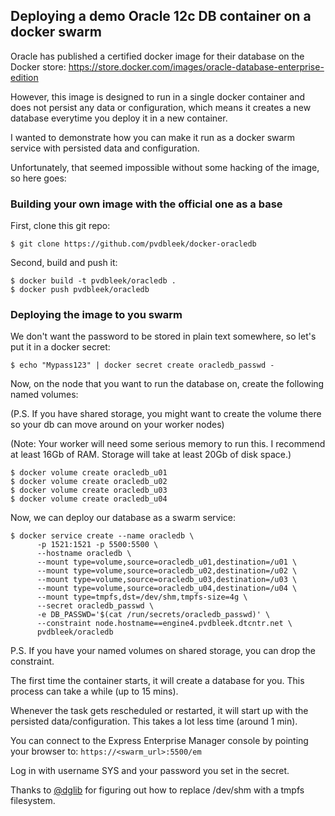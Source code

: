 ## Deploying a demo Oracle 12c DB container on a docker swarm

Oracle has published a certified docker image for their database on the Docker store:
<https://store.docker.com/images/oracle-database-enterprise-edition>

However, this image is designed to run in a single docker container and does not persist any data or configuration, which means it creates a new database everytime you deploy it in a new container.

I wanted to demonstrate how you can make it run as a docker swarm service with persisted data and configuration.

Unfortunately, that seemed impossible without some hacking of the image, so here goes:

### Building your own image with the official one as a base

First, clone this git repo:

````
$ git clone https://github.com/pvdbleek/docker-oracledb
````

Second, build and push it:

````
$ docker build -t pvdbleek/oracledb .
$ docker push pvdbleek/oracledb
````
### Deploying the image to you swarm

We don't want the password to be stored in plain text somewhere, so let's put it in a docker secret:

````
$ echo "Mypass123" | docker secret create oracledb_passwd -
```` 

Now, on the node that you want to run the database on, create the following named volumes:

(P.S. If you have shared storage, you might want to create the volume there so your db can move around on your worker nodes)

(Note: Your worker will need some serious memory to run this. I recommend at least 16Gb of RAM. Storage will take at least 20Gb of disk space.)

````
$ docker volume create oracledb_u01
$ docker volume create oracledb_u02
$ docker volume create oracledb_u03
$ docker volume create oracledb_u04
````
Now, we can deploy our database as a swarm service:

````
$ docker service create --name oracledb \
      -p 1521:1521 -p 5500:5500 \
      --hostname oracledb \
      --mount type=volume,source=oracledb_u01,destination=/u01 \
      --mount type=volume,source=oracledb_u02,destination=/u02 \
      --mount type=volume,source=oracledb_u03,destination=/u03 \
      --mount type=volume,source=oracledb_u04,destination=/u04 \
      --mount type=tmpfs,dst=/dev/shm,tmpfs-size=4g \
      --secret oracledb_passwd \
      -e DB_PASSWD='$(cat /run/secrets/oracledb_passwd)' \
      --constraint node.hostname==engine4.pvdbleek.dtcntr.net \
      pvdbleek/oracledb
````
P.S. If you have your named volumes on shared storage, you can drop the constraint. 

The first time the container starts, it will create a database for you. This process can take a while (up to 15 mins).

Whenever the task gets rescheduled or restarted, it will start up with the persisted data/configuration. This takes a lot less time (around 1 min).

You can connect to the Express Enterprise Manager console by pointing your browser to:
```https://<swarm_url>:5500/em```

Log in with username SYS and your password you set in the secret.

Thanks to [@dglib](https://github.com/dglib) for figuring out how to replace /dev/shm with a tmpfs filesystem.
